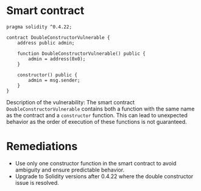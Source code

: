 # Smart contract

```solidity
pragma solidity ^0.4.22;

contract DoubleConstructorVulnerable {
    address public admin;

    function DoubleConstructorVulnerable() public {
        admin = address(0x0);
    }

    constructor() public {
        admin = msg.sender;
    }
}
```

Description of the vulnerability: The smart contract `DoubleConstructorVulnerable` contains both a function with the same name as the contract and a `constructor` function. This can lead to unexpected behavior as the order of execution of these functions is not guaranteed.

# Remediations

- Use only one constructor function in the smart contract to avoid ambiguity and ensure predictable behavior.
- Upgrade to Solidity versions after 0.4.22 where the double constructor issue is resolved.